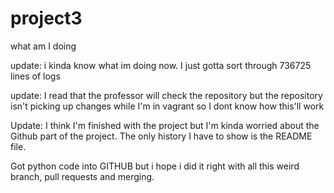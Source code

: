 # project3
what am I doing

update: i kinda know what im doing now. I just gotta sort through 736725 lines of logs

update: I read that the professor will check the repository but the repository isn't picking up changes while I'm in vagrant so I dont know how this'll work

Update: I think I'm finished with the project but I'm kinda worried about the Github part of the project. The only history I have to show is the README file.

Got python code into GITHUB but i hope i did it right with all this weird branch, pull requests and merging.

